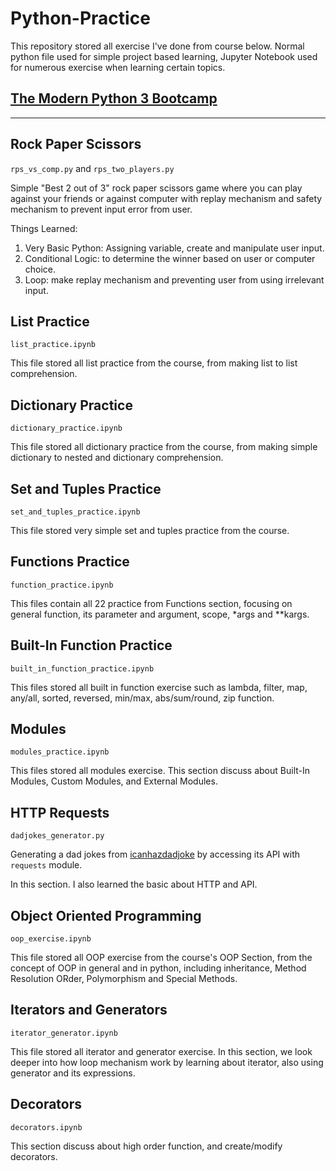 # Python-Practice

This repository stored all exercise I've done from course below. Normal python file used for simple project based learning, Jupyter Notebook used for numerous exercise when learning certain topics.

## [The Modern Python 3 Bootcamp](https://www.udemy.com/course/the-modern-python3-bootcamp/)

_________________________________________

## Rock Paper Scissors

`rps_vs_comp.py` and `rps_two_players.py`

Simple "Best 2 out of 3" rock paper scissors game where you can play against your friends or against computer with replay mechanism and safety mechanism to prevent input error from user.

Things Learned:

1. Very Basic Python: Assigning variable, create and manipulate user input.
2. Conditional Logic: to determine the winner based on user or computer choice.
3. Loop: make replay mechanism and preventing user from using irrelevant input.

## List Practice

`list_practice.ipynb`

This file stored all list practice from the course, from making list to list comprehension.

## Dictionary Practice

`dictionary_practice.ipynb`

This file stored all dictionary practice from the course, from making simple dictionary to nested and dictionary comprehension.

## Set and Tuples Practice

`set_and_tuples_practice.ipynb`

This file stored very simple set and tuples practice from the course.

## Functions Practice

`function_practice.ipynb`

This files contain all 22 practice from Functions section, focusing on general function, its parameter and argument, scope, *args and **kargs.

## Built-In Function Practice

`built_in_function_practice.ipynb`

This files stored all built in function exercise such as lambda, filter, map, any/all, sorted, reversed, min/max, abs/sum/round, zip function.

## Modules

`modules_practice.ipynb`

This files stored all modules exercise. This section discuss about Built-In Modules, Custom Modules, and External Modules.

## HTTP Requests

`dadjokes_generator.py`

Generating a dad jokes from [icanhazdadjoke](https://icanhazdadjoke.com/) by accessing its API with `requests` module.

In this section. I also learned the basic about HTTP and API.

## Object Oriented Programming

`oop_exercise.ipynb`

This file stored all OOP exercise from the course's OOP Section, from the concept of OOP in general and in python, including inheritance, Method Resolution ORder, Polymorphism and Special Methods.

## Iterators and Generators

`iterator_generator.ipynb`

This file stored all iterator and generator exercise. In this section, we look deeper into how loop mechanism work by learning about iterator, also using generator and its expressions.

## Decorators

`decorators.ipynb`

This section discuss about high order function, and create/modify decorators.
